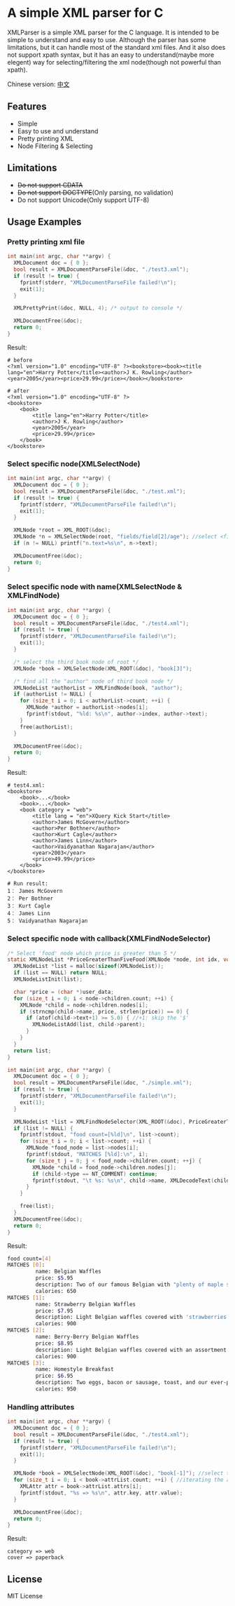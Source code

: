 # A simple XML parser for C
XMLParser is a simple XML parser for the C language. It is intended to be simple to understand and easy to use. Although the parser has some limitations, but it can handle
most of the standard xml files. And it also does not support xpath syntax, but
it has an easy to understand(maybe more elegent) way for selecting/filtering the xml node(though not powerful than xpath).

Chinese version: [中文](README_cn.md)

## Features
- Simple
- Easy to use and understand
- Pretty printing XML
- Node Filtering & Selecting


## Limitations
- ~~Do not support CDATA~~
- ~~Do not support DOCTYPE~~(Only parsing, no validation)
- Do not support Unicode(Only support UTF-8)

## Usage Examples

### Pretty printing xml file
```c
int main(int argc, char **argv) {
  XMLDocument doc = { 0 };
  bool result = XMLDocumentParseFile(&doc, "./test3.xml");
  if (result != true) {
    fprintf(stderr, "XMLDocumentParseFile failed!\n");
    exit(1);
  }

  XMLPrettyPrint(&doc, NULL, 4); /* output to console */

  XMLDocumentFree(&doc);
  return 0;
}
```

Result:
```
# before
<?xml version="1.0" encoding="UTF-8" ?><bookstore><book><title lang="en">Harry Potter</title><author>J K. Rowling</author><year>2005</year><price>29.99</price></book></bookstore>

# after
<?xml version="1.0" encoding="UTF-8" ?>
<bookstore>
    <book>
        <title lang="en">Harry Potter</title>
        <author>J K. Rowling</author>
        <year>2005</year>
        <price>29.99</price>
    </book>
</bookstore>
```

### Select specific node(XMLSelectNode)
```c
int main(int argc, char **argv) {
  XMLDocument doc = { 0 };
  bool result = XMLDocumentParseFile(&doc, "./test.xml");
  if (result != true) {
    fprintf(stderr, "XMLDocumentParseFile failed!\n");
    exit(1);
  }

  XMLNode *root = XML_ROOT(&doc);
  XMLNode *n = XMLSelectNode(root, "fields/field[2]/age"); //select <fields> node's second <field>'s <age> child node
  if (n != NULL) printf("n.text=%s\n", n->text);

  XMLDocumentFree(&doc);
  return 0;
}
```

### Select specific node with name(XMLSelectNode & XMLFindNode)
```c
int main(int argc, char **argv) {
  XMLDocument doc = { 0 };
  bool result = XMLDocumentParseFile(&doc, "./test4.xml");
  if (result != true) {
    fprintf(stderr, "XMLDocumentParseFile failed!\n");
    exit(1);
  }

  /* select the third book node of root */
  XMLNode *book = XMLSelectNode(XML_ROOT(&doc), "book[3]");

  /* find all the "author" node of third book node */
  XMLNodeList *authorList = XMLFindNode(book, "author");
  if (authorList != NULL) {
    for (size_t i = 0; i < authorList->count; ++i) {
      XMLNode *author = authorList->nodes[i];
      fprintf(stdout, "%ld: %s\n", author->index, author->text);
    }
    free(authorList);
  }

  XMLDocumentFree(&doc);
  return 0;
}
```

Result:
```
# test4.xml:
<bookstore>
    <book>...</book>
    <book>...</book>
    <book category = "web">
        <title lang = "en">XQuery Kick Start</title>
        <author>James McGovern</author>
        <author>Per Bothner</author>
        <author>Kurt Cagle</author>
        <author>James Linn</author>
        <author>Vaidyanathan Nagarajan</author>
        <year>2003</year>
        <price>49.99</price>
    </book>
</bookstore>

# Run result:
1： James McGovern
2： Per Bothner
3： Kurt Cagle
4： James Linn
5： Vaidyanathan Nagarajan
```

### Select specific node with callback(XMLFindNodeSelector)
```c
/* Select 'food' node which price is greater than 5 */
static XMLNodeList *PriceGreaterThanFiveFood(XMLNode *node, int idx, void *user_data) {
  XMLNodeList *list = malloc(sizeof(XMLNodeList));
  if (list == NULL) return NULL;
  XMLNodeListInit(list);

  char *price = (char *)user_data;
  for (size_t i = 0; i < node->children.count; ++i) {
    XMLNode *child = node->children.nodes[i];
    if (strncmp(child->name, price, strlen(price)) == 0) {
      if (atof(child->text+1) >= 5.0) { //+1: skip the '$'
        XMLNodeListAdd(list, child->parent);
      }
    }
  }
  return list;
}

int main(int argc, char **argv) {
  XMLDocument doc = { 0 };
  bool result = XMLDocumentParseFile(&doc, "./simple.xml");
  if (result != true) {
    fprintf(stderr, "XMLDocumentParseFile failed!\n");
    exit(1);
  }

  XMLNodeList *list = XMLFindNodeSelector(XML_ROOT(&doc), PriceGreaterThanFiveFood, (void *)"price");
  if (list != NULL) {
    fprintf(stdout, "food count=[%ld]\n", list->count);
    for (size_t i = 0; i < list->count; ++i) {
      XMLNode *food_node = list->nodes[i];
      fprintf(stdout, "MATCHES [%ld]:\n", i);
      for (size_t j = 0; j < food_node->children.count; ++j) {
        XMLNode *child = food_node->children.nodes[j];
        if (child->type == NT_COMMENT) continue;
        fprintf(stdout, "\t %s: %s\n", child->name, XMLDecodeText(child));
      }
    }

    free(list);
  }
  XMLDocumentFree(&doc);
  return 0;
}
```

Result:
```sh
food count=[4]
MATCHES [0]:
         name: Belgian Waffles
         price: $5.95
         description: Two of our famous Belgian with "plenty of maple syrup"
         calories: 650
MATCHES [1]:
         name: Strawberry Belgian Waffles
         price: $7.95
         description: Light Belgian waffles covered with 'strawberries' and whipped cream
         calories: 900
MATCHES [2]:
         name: Berry-Berry Belgian Waffles
         price: $8.95
         description: Light Belgian waffles covered with an assortment of 'fresh berries' and whipped cream
         calories: 900
MATCHES [3]:
         name: Homestyle Breakfast
         price: $6.95
         description: Two eggs, bacon or sausage, toast, and our ever-popular hash browns
         calories: 950
```

### Handling attributes
```c
int main(int argc, char **argv) {
  XMLDocument doc = { 0 };
  bool result = XMLDocumentParseFile(&doc, "./test4.xml");
  if (result != true) {
    fprintf(stderr, "XMLDocumentParseFile failed!\n");
    exit(1);
  }

  XMLNode *book = XMLSelectNode(XML_ROOT(&doc), "book[-1]"); //select the last book node
  for (size_t i = 0; i < book->attrList.count; ++i) { //iterating the attribute
    XMLAttr attr = book->attrList.attrs[i];
    fprintf(stdout, "%s => %s\n", attr.key, attr.value);
  }

  XMLDocumentFree(&doc);
  return 0;
}
```

Result:
```
category => web
cover => paperback
```

## License
MIT License
